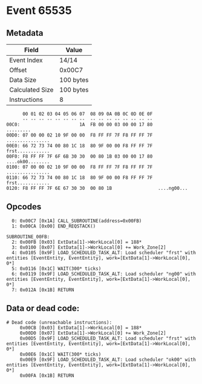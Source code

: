 # Event 65535

## Metadata

| Field           | Value     |
|-----------------|-----------|
| Event Index     | 14/14     |
| Offset          | 0x00C7    |
| Data Size       | 100 bytes |
| Calculated Size | 100 bytes |
| Instructions    | 8         |

```
      00 01 02 03 04 05 06 07  08 09 0A 0B 0C 0D 0E 0F
      -- -- -- -- -- -- -- --  -- -- -- -- -- -- -- --
00C0:                      1A  FB 00 00 03 00 00 17 80         .........
00D0: 07 00 00 02 10 9F 00 00  F8 FF FF 7F F8 FF FF 7F  ................
00E0: 66 72 73 74 00 80 1C 18  80 9F 00 00 F8 FF FF 7F  frst............
00F0: F8 FF FF 7F 6F 6B 30 30  00 80 1B 03 00 00 17 80  ....ok00........
0100: 07 00 00 02 10 9F 00 00  F8 FF FF 7F F8 FF FF 7F  ................
0110: 66 72 73 74 00 80 1C 18  80 9F 00 00 F8 FF FF 7F  frst............
0120: F8 FF FF 7F 6E 67 30 30  00 80 1B                 ....ng00...     
```

## Opcodes

```
  0: 0x00C7 [0x1A] CALL_SUBROUTINE(address=0x00FB)
  1: 0x00CA [0x00] END_REQSTACK()

SUBROUTINE_00FB:
  2: 0x00FB [0x03] ExtData[1]->WorkLocal[0] = 188*
  3: 0x0100 [0x07] ExtData[1]->WorkLocal[0] += Work_Zone[2]
  4: 0x0105 [0x9F] LOAD_SCHEDULED_TASK_ALT: Load scheduler "frst" with entities [EventEntity, EventEntity], work=[ExtData[1]->WorkLocal[0], 0*]
  5: 0x0116 [0x1C] WAIT(300* ticks)
  6: 0x0119 [0x9F] LOAD_SCHEDULED_TASK_ALT: Load scheduler "ng00" with entities [EventEntity, EventEntity], work=[ExtData[1]->WorkLocal[0], 0*]
  7: 0x012A [0x1B] RETURN
```

## Data or dead code:

```
# Dead code (unreachable instructions):
     0x00CB [0x03] ExtData[1]->WorkLocal[0] = 188*
     0x00D0 [0x07] ExtData[1]->WorkLocal[0] += Work_Zone[2]
     0x00D5 [0x9F] LOAD_SCHEDULED_TASK_ALT: Load scheduler "frst" with entities [EventEntity, EventEntity], work=[ExtData[1]->WorkLocal[0], 0*]
     0x00E6 [0x1C] WAIT(300* ticks)
     0x00E9 [0x9F] LOAD_SCHEDULED_TASK_ALT: Load scheduler "ok00" with entities [EventEntity, EventEntity], work=[ExtData[1]->WorkLocal[0], 0*]
     0x00FA [0x1B] RETURN
```